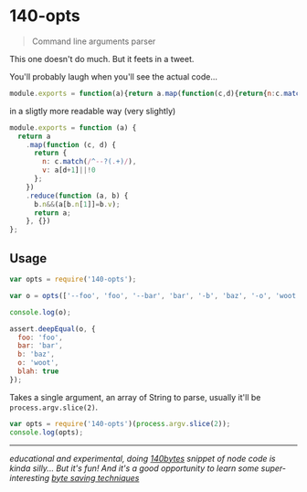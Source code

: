 # 140-opts

> Command line arguments parser

This one doesn't do much. But it feets in a tweet.

You'll probably laugh when you'll see the actual code...

```js
module.exports = function(a){return a.map(function(c,d){return{n:c.match(/^--?(.+)/),v:a[d+1]||!0}}).reduce(function(a,b){b.n&&(a[b.n[1]]=b.v);return a},{})}
```

in a sligtly more readable way (very slightly)

```js
module.exports = function (a) {
  return a
    .map(function (c, d) {
      return {
        n: c.match(/^--?(.+)/),
        v: a[d+1]||!0
      };
    })
    .reduce(function (a, b) {
      b.n&&(a[b.n[1]]=b.v);
      return a;
    }, {})
};

```

## Usage

```js
var opts = require('140-opts');

var o = opts(['--foo', 'foo', '--bar', 'bar', '-b', 'baz', '-o', 'woot', '--blah']);

console.log(o);

assert.deepEqual(o, {
  foo: 'foo',
  bar: 'bar',
  b: 'baz',
  o: 'woot',
  blah: true
});
```

Takes a single argument, an array of String to parse, usually it'll be
`process.argv.slice(2)`.

```js
var opts = require('140-opts')(process.argv.slice(2));
console.log(opts);
```

---

*educational and experimental, doing [140bytes] snippet of node code
is kinda silly... But it's fun! And it's a good opportunity to learn some
super-interesting [byte saving techniques](https://github.com/jed/140bytes/wiki/Byte-saving-techniques)*

[140bytes]: http://140byt.es/
